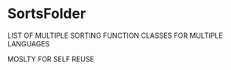 # SortsFolder
LIST OF MULTIPLE SORTING FUNCTION CLASSES FOR MULTIPLE LANGUAGES

MOSLTY FOR SELF REUSE
